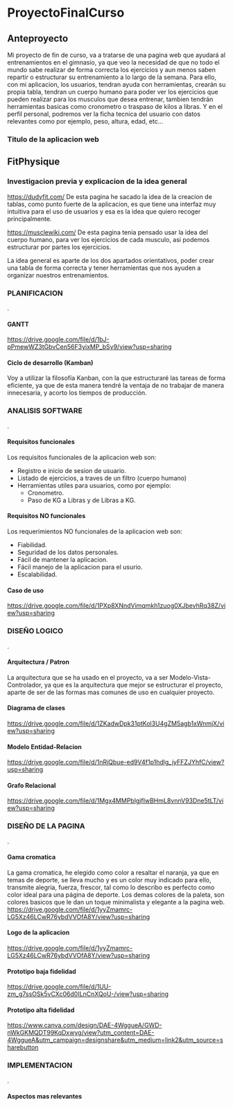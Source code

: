 # ProyectoFinalCurso


## Anteproyecto

Mi proyecto de fin de curso, va a tratarse de una pagina web que ayudará al entrenamientos en el gimnasio, ya que veo la necesidad de que no todo el mundo sabe realizar de forma correcta los ejercicios y aun menos saben repartir o estructurar su entrenamiento a lo largo de la semana. Para ello, con mi aplicacion, los usuarios, tendran ayuda con herramientas, crearán su propia tabla,  tendran un cuerpo humano para poder ver los ejercicios que pueden realizar para los musculos que desea entrenar, tambien tendrán herramientas basicas como cronometro o traspaso de kilos a libras. Y en el  perfil personal, podremos ver la ficha tecnica del usuario con datos relevantes como por ejemplo, peso, altura, edad, etc...

### Titulo de la aplicacion web
## FitPhysique

### Investigacion previa y explicacion de la idea general

https://dudyfit.com/
De esta pagina he sacado la idea de la creacion de tablas, como punto fuerte de la aplicacion, es que tiene una interfaz muy intuitiva para el uso de usuarios y esa es la idea que quiero recoger principalmente.

https://musclewiki.com/
De esta pagina tenia pensado usar la idea del cuerpo humano, para ver los ejercicios de cada musculo, asi podemos estructurar por partes los ejercicios.

La idea general es aparte de los dos apartados orientativos, poder crear una tabla de forma correcta y tener herramientas que nos ayuden a organizar nuestros entrenamientos.


### PLANIFICACION
.
#### GANTT
https://drive.google.com/file/d/1bJ-pPmewWZ3tGbvCen56F3yixMP_bSy9/view?usp=sharing

#### Ciclo de desarrollo (Kamban)
Voy a utilizar la filosofía Kanban, con la que estructuraré las tareas de forma eficiente, ya que de esta manera tendré la ventaja de no trabajar de manera innecesaria, y acorto los tiempos de producción.

### ANALISIS SOFTWARE
.
#### Requisitos funcionales
Los requisitos funcionales de la aplicacion web son:
  - Registro e inicio de sesion de usuario.
  - Listado de ejercicios, a traves de un filtro (cuerpo humano)
  - Herramientas utiles para usuarios, como por ejemplo:
    - Cronometro.
    - Paso de KG a Libras y de Libras a KG.

#### Requisitos NO funcionales
Los requerimientos NO funcionales de la aplicacion web son:
  - Fiabilidad.
  - Seguridad de los datos personales.
  - Fácil de mantener la aplicacion.
  - Fácil manejo de la aplicacion para el usurio.
  - Escalabilidad.

#### Caso de uso
https://drive.google.com/file/d/1PXp8XNndVimqmkh1zuog0XJbevhRq38Z/view?usp=sharing

### DISEÑO LOGICO
.
#### Arquitectura / Patron
La arquitectura que se ha usado en el proyecto, va a ser Modelo-Vista-Controlador, ya que es la arquitectura que mejor se estructurar el proyecto, aparte de ser de las formas mas comunes de uso en cualquier proyecto.


#### Diagrama de clases
https://drive.google.com/file/d/1ZKadwDpk31ptKol3U4gZM5agb1xWnmjX/view?usp=sharing


#### Modelo Entidad-Relacion
https://drive.google.com/file/d/1nRiQbue-ed9V4f1p1hdlg_jyFFZJYhfC/view?usp=sharing

####  Grafo Relacional
https://drive.google.com/file/d/1Mgx4MMPblgjfIwBHmL8vnnV93Dne5tLT/view?usp=sharing



### DISEÑO DE LA PAGINA
.
#### Gama cromatica
La gama cromatica, he elegido como color a resaltar el naranja, ya que en temas de deporte, se lleva mucho y es un color muy indicado para ello, transmite alegria, fuerza, frescor, tal como lo describo es perfecto como color ideal para una página de deporte. Los demas colores de la paleta, son colores basicos que le dan un toque minimalista y elegante a la pagina web.
https://drive.google.com/file/d/1yyZmamrc-LG5Xz46LCwR76ybdVVOfA8Y/view?usp=sharing

#### Logo de la aplicacion
https://drive.google.com/file/d/1yyZmamrc-LG5Xz46LCwR76ybdVVOfA8Y/view?usp=sharing

#### Prototipo baja fidelidad
https://drive.google.com/file/d/1UU-zm_g7ssOSk5vCXc06d0ILnCnXQoU-/view?usp=sharing

#### Prototipo alta fidelidad
https://www.canva.com/design/DAE-4WggueA/GWD-nWkGKMQDT99KqDxwyg/view?utm_content=DAE-4WggueA&utm_campaign=designshare&utm_medium=link2&utm_source=sharebutton


### IMPLEMENTACION
.
#### Aspectos mas relevantes


